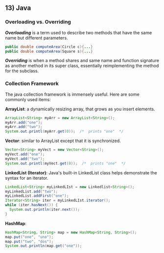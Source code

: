 ## 13) Java

### Overloading vs. Overriding

___Overloading___ is a term used to describe two methods that have the same name but different parameters.

```java
public double computeArea(Circle c){...}
public double computeArea(Square s){...}
```

___Overriding___ is when a method shares and same name and function signature as another method in its super class, essentially reimplementing the method for the subclass.

### Collection Framework

The java collection framework is immensely useful. Here are some commonly used items:

__ArrayList__: a dynamically resizing array, that grows as you insert elements.

```java
ArrayList<String> myArr = new ArrayList<String>();
myArr.add("one");
myArr.add("two");
System.out.printl(myArr.get(0));  /*  prints "one"  */
```

__Vector__: similar to ArrayList except that it is synchronized.

```java
Vector<String> myVect = new Vector<String>();
myVect.add("one");
myVect.add("two");
System.out.printl(myVect.get(0));  /*  prints "one"  */
```

__LinkedList (Iterator)__: Java's built-in LinkedList class helps demonstrate the syntax for an iterator.

```java
LinkedList<String> myLinkedLIst = new Linkedlist<String>();
myLinkedList.add("two");
myLinkedList.addFirst("one");
Iterator<String> iter = myLinkedLIst.iterator();
while (iter.hasNext()) {
  System.out.println(iter.next());
}
```

__HashMap__:

```java
HashMap<String, String> map = new HashMap<String, String>();
map.put("one", "uno");
map.put("two", "dos");
System.out.println(map.get("one"));
```
